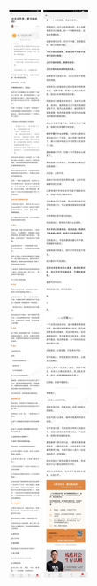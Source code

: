 ![](../../images/2017年03月/GX0311-分手这件事，要当面说吗？.jpg)
![](../../images/2017年03月/GX0311-分手这件事，要当面说吗？2.jpg)
